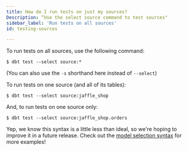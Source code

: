 ```yaml
---
title: How do I run tests on just my sources?
Description: “Use the select source command to test sources"
sidebar_label: 'Run tests on all sources'
id: testing-sources

---
```


To run tests on all sources, use the following command:

```
$ dbt test --select source:*
```
(You can also use the `-s` shorthand here instead of `--select`)

To run tests on one source (and all of its tables):

```
$ dbt test --select source:jaffle_shop
```

And, to run tests on one source <Term id="table" /> only:

```
$ dbt test --select source:jaffle_shop.orders
```

Yep, we know this syntax is a little less than ideal, so we're hoping to improve it in a future release. Check out the [model selection syntax](node-selection/syntax) for more examples!
